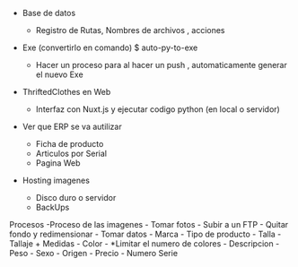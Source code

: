 - Base de datos 
    - Registro de Rutas, Nombres de archivos , acciones
- Exe (convertirlo en comando) $ auto-py-to-exe
    - Hacer un proceso para al hacer un push , automaticamente generar el nuevo Exe
- ThriftedClothes en Web 
    - Interfaz con Nuxt.js y ejecutar codigo python (en local o servidor)


- Ver que ERP se va autilizar
    - Ficha de producto
    - Articulos por Serial 
    - Pagina Web

- Hosting imagenes
    - Disco duro o servidor
    - BackUps
    

Procesos
    -Proceso de las imagenes
        - Tomar fotos
        - Subir a un FTP
        - Quitar fondo y redimensionar
        - Tomar datos
            - Marca
            - Tipo de producto
            - Talla
                -Tallaje + Medidas 
            - Color
                - *Limitar el numero de colores
            - Descripcion
            - Peso
            - Sexo
            - Origen 
            - Precio
            - Numero Serie

        

